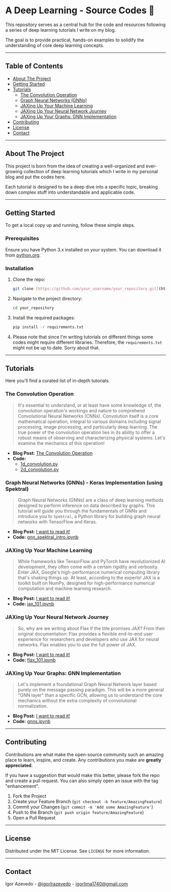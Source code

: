 # A Deep Learning - Source Codes 🚀

This repository serves as a central hub for the code and resources following a series of deep learning tutorials I write on my blog. 

The goal is to provide practical, hands-on examples to solidify the understanding of core deep learning concepts.

***

## Table of Contents

- [About The Project](#about-the-project)
- [Getting Started](#getting-started)
- [Tutorials](#tutorials)
  - [The Convolution Operation](#the-convolution-operation)
  - [Graph Neural Networks (GNNs)](#graph-neural-networks-gnns)
  - [JAXing Up Your Machine Learning](#jaxing-up-your-machine-learning)
  - [JAXing Up Your Neural Network Journey](#jaxing-up-your-neural-network-journey)
  - [JAXing Up Your Graphs: GNN Implementation](#jaxing-up-your-graphs-gnn-implementation)
- [Contributing](#contributing)
- [License](#license)
- [Contact](#contact)

***

## About The Project

This project is born from the idea of creating a well-organized and ever-growing collection of deep learning tutorials which I write in my personal blog and put the codes here. 

Each tutorial is designed to be a deep dive into a specific topic, breaking down complex stuff into understandable and applicable code.

***

## Getting Started

To get a local copy up and running, follow these simple steps.

### Prerequisites

Ensure you have Python 3.x installed on your system. You can download it from [python.org](https://www.python.org/downloads/).

### Installation

1.  Clone the repo:
    ```sh
    git clone [https://github.com/your_username/your_repository.git](https://github.com/your_username/your_repository.git)
    ```
2.  Navigate to the project directory:
    ```sh
    cd your_repository
    ```
3.  Install the required packages:
    ```sh
    pip install -r requirements.txt
    ```
    
4. Please note that since I'm writing tutorials on different things some codes might require different libraries. Therefore, the `requirements.txt` might not be up to date. Sorry about that. 

***

## Tutorials

Here you'll find a curated list of in-depth tutorials.

### The Convolution Operation

> It's essential to understand, or at least have some knowledge of, the convolution operation's workings and nature to comprehend Convolutional Neural Networks (CNNs). Convolution itself is a core mathematical operation, integral to various domains including signal processing, image processing, and particularly deep learning. The true power of the convolution operation lies in its ability to offer a robust means of observing and characterizing physical systems. Let's examine the mechanics of this operation!

-   **Blog Post:** [The Convolution Operation](https://igorlrazevedo.substack.com/p/the-convolution-operation)
-   **Code:**
    -  [1d_convolution.py](code/convolution/1d_convolution.py)
    -  [2d_convolution.py](code/convolution/2d_convolution.py)

### Graph Neural Networks (GNNs) - Keras Implementation (using Spektral) 

> Graph Neural Networks (GNNs) are a class of deep learning methods designed to perform inference on data described by graphs. This tutorial will guide you through the fundamentals of GNNs and introduce you to `Spektral`, a Python library for building graph neural networks with TensorFlow and Keras.

-   **Blog Post:** [I want to read it!](https://igorlrazevedo.substack.com/p/jaxing-up-your-machine-learning)
-   **Code:** [gnn_spektral_intro.ipynb](code/GNN/gnn_spektral_intro.ipynb)

### JAXing Up Your Machine Learning

> While frameworks like TensorFlow and PyTorch have revolutionized AI development, they often come with a certain rigidity and verbosity. Enter JAX, Google's high-performance numerical computing library that's shaking things up. At least, according to the experts! JAX is a toolkit built on NumPy, designed for high-performance numerical computation and machine learning research.


-   **Blog Post:** [I want to read it!](https://igorlrazevedo.substack.com/p/jaxing-up-your-machine-learning)
-   **Code:** [jax_101.ipynb](code/jax/jax_101.ipynb)

### JAXing Up Your Neural Network Journey

> So, why are we writing about Flax if the title promises JAX? From their original documentation:
Flax provides a flexible end-to-end user experience for researchers and developers who use JAX for neural networks. Flax enables you to use the full power of JAX.


-   **Blog Post:** [I want to read it!](https://open.substack.com/pub/igorlrazevedo/p/jaxing-up-your-neural-network-journey?r=2qk43q&utm_campaign=post&utm_medium=web&showWelcomeOnShare=true)
-   **Code:** [flax_101.ipynb](code/jax/flax_101.ipynb)

### JAXing Up Your Graphs: GNN Implementation

> Let's implement a foundational Graph Neural Network layer based purely on the message passing paradigm. This will be a more general "GNN layer" than a specific GCN, allowing us to understand the core mechanics without the extra complexity of convolutional normalization.

-   **Blog Post:** [I want to read it!](https://open.substack.com/pub/igorlrazevedo/p/jax-gnn?r=2qk43q&utm_campaign=post&utm_medium=web&showWelcomeOnShare=false)
-   **Code:** [gnns.ipynb](code/jax/gnns.ipynb)

***

## Contributing

Contributions are what make the open-source community such an amazing place to learn, inspire, and create. Any contributions you make are **greatly appreciated**.

If you have a suggestion that would make this better, please fork the repo and create a pull request. You can also simply open an issue with the tag "enhancement".

1.  Fork the Project
2.  Create your Feature Branch (`git checkout -b feature/AmazingFeature`)
3.  Commit your Changes (`git commit -m 'Add some AmazingFeature'`)
4.  Push to the Branch (`git push origin feature/AmazingFeature`)
5.  Open a Pull Request

***

## License

Distributed under the MIT License. See `LICENSE` for more information.

***

## Contact

Igor Azevedo - [@igorlrazevedo](https://twitter.com/igorlrazevedo) - igorlima1740@gmail.com

